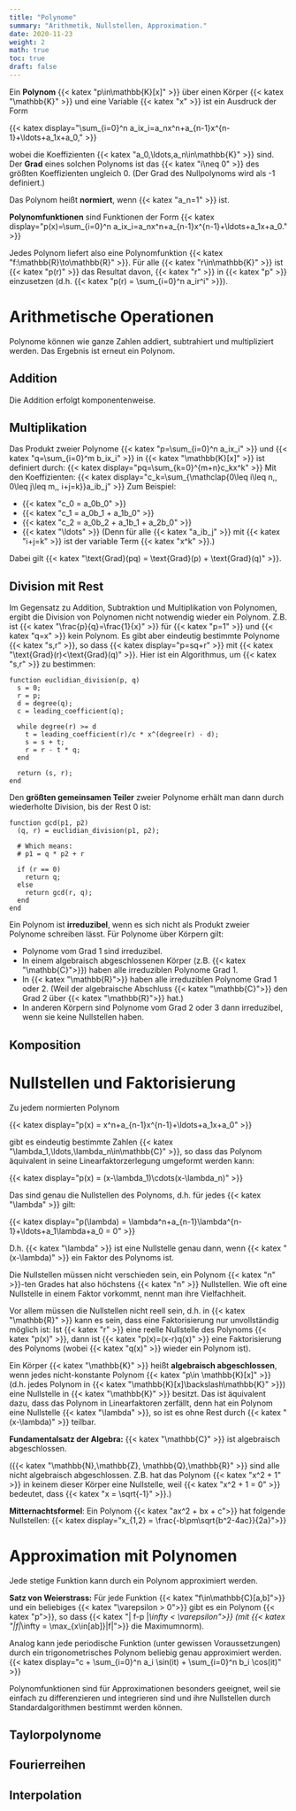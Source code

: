 ```yaml
---
title: "Polynome"
summary: "Arithmetik, Nullstellen, Approximation."
date: 2020-11-23
weight: 2
math: true
toc: true
draft: false
---
```


Ein **Polynom** {{< katex "p\in\mathbb{K}[x]" >}} über einen Körper {{< katex "\mathbb{K}" >}} und eine Variable {{< katex "x" >}} ist ein Ausdruck der Form

{{< katex display="\sum_{i=0}^n a_ix_i=a_nx^n+a_{n-1}x^{n-1}+\ldots+a_1x+a_0," >}}

wobei die Koeffizienten {{< katex "a_0,\ldots,a_n\in\mathbb{K}" >}} sind. Der **Grad** eines solchen Polynoms ist das {{< katex "i\neq 0" >}} des größten Koeffizienten ungleich 0. (Der Grad des Nullpolynoms wird als -1 definiert.)

Das Polynom heißt **normiert**, wenn {{< katex "a_n=1" >}} ist.

**Polynomfunktionen** sind Funktionen der Form
{{< katex display="p(x)=\sum_{i=0}^n a_ix_i=a_nx^n+a_{n-1}x^{n-1}+\ldots+a_1x+a_0." >}}

Jedes Polynom liefert also eine Polynomfunktion {{< katex "f:\mathbb{R}\to\mathbb{R}" >}}.
Für alle {{< katex "r\in\mathbb{K}" >}} ist {{< katex "p(r)" >}} das Resultat davon, {{< katex "r" >}} in {{< katex "p" >}} einzusetzen (d.h. {{< katex "p(r) = \sum_{i=0}^n a_ir^i" >}}).

# Arithmetische Operationen

Polynome können wie ganze Zahlen addiert, subtrahiert und multipliziert werden. Das Ergebnis ist erneut ein Polynom.

## Addition

Die Addition erfolgt komponentenweise.

## Multiplikation

Das Produkt zweier Polynome {{< katex "p=\sum_{i=0}^n a_ix_i" >}} und {{< katex "q=\sum_{i=0}^m b_ix_i" >}} in {{< katex "\mathbb{K}[x]" >}} ist definiert durch:
{{< katex display="pq=\sum_{k=0}^{m+n}c_kx^k" >}}
Mit den Koeffizienten:
{{< katex display="c_k=\sum_{\mathclap{0\leq i\leq n,\, 0\leq j\leq m,\, i+j=k}}a_ib_j" >}}
Zum Beispiel:
* {{< katex "c_0 = a_0b_0" >}}
* {{< katex "c_1 = a_0b_1 + a_1b_0" >}}
* {{< katex "c_2 = a_0b_2 + a_1b_1 + a_2b_0" >}}
* {{< katex "\ldots" >}}
(Denn für alle {{< katex "a_ib_j" >}} mit {{< katex "i+j=k" >}} ist der variable Term {{< katex "x^k" >}}.)

Dabei gilt {{< katex "\text{Grad}(pq) = \text{Grad}(p) + \text{Grad}(q)" >}}.

## Division mit Rest

Im Gegensatz zu Addition, Subtraktion und Multiplikation von Polynomen, ergibt die Division von Polynomen nicht notwendig wieder ein Polynom. Z.B. ist {{< katex "\frac{p}{q}=\frac{1}{x}" >}} für {{< katex "p=1" >}} und {{< katex "q=x" >}} kein Polynom. Es gibt aber eindeutig bestimmte Polynome {{< katex "s,r" >}}, so dass
{{< katex display="p=sq+r" >}}
mit {{< katex "\text{Grad}(r)<\text{Grad}(q)" >}}.
Hier ist ein Algorithmus, um {{< katex "s,r" >}} zu bestimmen:

```
function euclidian_division(p, q)
  s = 0;
  r = p;
  d = degree(q);
  c = leading_coefficient(q);

  while degree(r) >= d
    t = leading_coefficient(r)/c * x^(degree(r) - d);
    s = s + t;
    r = r - t * q;
  end

  return (s, r);
end
```

Den **größten gemeinsamen Teiler** zweier Polynome erhält man dann durch wiederholte Division, bis der Rest 0 ist:
```
function gcd(p1, p2)
  (q, r) = euclidian_division(p1, p2);

  # Which means:
  # p1 = q * p2 + r

  if (r == 0)
    return q;
  else
    return gcd(r, q);
  end
end
```

Ein Polynom ist **irreduzibel**, wenn es sich nicht als Produkt zweier Polynome schreiben lässt.
Für Polynome über Körpern gilt:

* Polynome vom Grad 1 sind irreduzibel.  
* In einem algebraisch abgeschlossenen Körper (z.B. {{< katex "\mathbb{C}">}}) haben alle irreduziblen Polynome Grad 1.
* In {{< katex "\mathbb{R}">}} haben alle irreduziblen Polynome Grad 1 oder 2. (Weil der algebraische Abschluss {{< katex "\mathbb{C}">}} den Grad 2 über {{< katex "\mathbb{R}">}} hat.)
* In anderen Körpern sind Polynome vom Grad 2 oder 3 dann irreduzibel, wenn sie keine Nullstellen haben.

## Komposition

# Nullstellen und Faktorisierung

Zu jedem normierten Polynom

{{< katex display="p(x) = x^n+a_{n-1}x^{n-1}+\ldots+a_1x+a_0" >}}

gibt es eindeutig bestimmte Zahlen {{< katex "\lambda_1,\ldots,\lambda_n\in\mathbb{C}" >}}, so dass das Polynom
äquivalent in seine Linearfaktorzerlegung umgeformt werden kann:

{{< katex display="p(x) = (x-\lambda_1)\cdots(x-\lambda_n)" >}}

Das sind genau die Nullstellen des Polynoms, d.h. für jedes {{< katex "\lambda" >}} gilt:

{{< katex display="p(\lambda) = \lambda^n+a_{n-1}\lambda^{n-1}+\ldots+a_1\lambda+a_0 = 0" >}}

D.h. {{< katex "\lambda" >}} ist eine Nullstelle genau dann, wenn {{< katex "(x-\lambda)" >}} ein Faktor des Polynoms ist.

Die Nullstellen müssen nicht verschieden sein, ein Polynom {{< katex "n" >}}-ten Grades hat also höchstens {{< katex "n" >}} Nullstellen. Wie oft eine Nullstelle in einem Faktor vorkommt, nennt man ihre Vielfachheit.

Vor allem müssen die Nullstellen nicht reell sein, d.h. in {{< katex "\mathbb{R}" >}} kann es sein, dass eine Faktorisierung nur unvollständig möglich ist: Ist {{< katex "r" >}} eine reelle Nullstelle des Polynoms {{< katex "p(x)" >}}, dann ist {{< katex "p(x)=(x-r)q(x)" >}} eine Faktorisierung des Polynoms (wobei {{< katex "q(x)" >}} wieder ein Polynom ist).

Ein Körper {{< katex "\mathbb{K}" >}} heißt **algebraisch abgeschlossen**, wenn jedes nicht-konstante Polynom {{< katex "p\in \mathbb{K}[x]" >}} (d.h. jedes Polynom in {{< katex "\mathbb{K}[x]\backslash\mathbb{K}" >}}) eine Nullstelle in {{< katex "\mathbb{K}" >}} besitzt. Das ist äquivalent dazu, dass das Polynom in Linearfaktoren zerfällt, denn hat ein Polynom eine Nullstelle {{< katex "\lambda" >}}, so ist es ohne Rest durch {{< katex "(x-\lambda)" >}} teilbar.

**Fundamentalsatz der Algebra:** {{< katex "\mathbb{C}" >}} ist algebraisch abgeschlossen.

({{< katex "\mathbb{N},\mathbb{Z}, \mathbb{Q},\mathbb{R}" >}} sind alle nicht algebraisch abgeschlossen. Z.B. hat das Polynom {{< katex "x^2 + 1" >}} in keinem dieser Körper eine Nullstelle, weil {{< katex "x^2 + 1 = 0" >}} bedeutet, dass {{< katex "x = \sqrt{-1}" >}}.)

**Mitternachtsformel**: Ein Polynom {{< katex "ax^2 + bx + c">}} hat folgende Nullstellen:
{{< katex display="x_{1,2} = \frac{-b\pm\sqrt{b^2-4ac}}{2a}">}}

# Approximation mit Polynomen

Jede stetige Funktion kann durch ein Polynom approximiert werden.

**Satz von Weierstrass:** Für jede Funktion {{< katex "f\in\mathbb{C}[a,b]">}} und ein beliebiges {{< katex "\varepsilon > 0">}} gibt es ein Polynom {{< katex "p">}}, so dass {{< katex "\| f-p \|_\infty < \varepsilon">}} (mit {{< katex "\|f\|_\infty = \max_{x\in[ab]}|f|">}} die Maximumnorm).

Analog kann jede periodische Funktion (unter gewissen Voraussetzungen) durch ein trigonometrisches Polynom beliebig genau approximiert werden.
{{< katex display="c + \sum_{i=0}^n a_i \sin(it) + \sum_{i=0}^n b_i \cos(it)" >}}

Polynomfunktionen sind für Approximationen besonders geeignet, weil sie einfach zu differenzieren und integrieren sind und ihre Nullstellen durch Standardalgorithmen bestimmt werden können.

## Taylorpolynome

## Fourierreihen

## Interpolation
